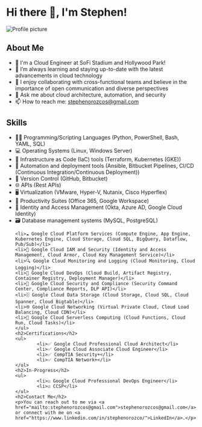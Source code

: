 <body>
	<h1>Hi there 👋, I'm Stephen!</h1>
	<img src="https://media.licdn.com/dms/image/D5616AQGLey6iVzhbqA/profile-displaybackgroundimage-shrink_350_1400/0/1677831212657?e=1687392000&amp;v=beta&amp;t=djQOvNWaSwA0AHVTyo0T13LJd0rtPU-qpIGBwju0F68" alt="Profile picture">
	<h2>About Me</h2>
	<ul>
		<li>🏈 I'm a Cloud Engineer at SoFi Stadium and Hollywood Park!</li>
		<li>🌱 I’m always learning and staying up-to-date with the latest advancements in cloud technology</li>
		<li>👯 I enjoy collaborating with cross-functional teams and believe in the importance of open communication and diverse perspectives</li>
		<li>💬 Ask me about cloud architecture, automation, and security</li>
		<li>📫 How to reach me: <a href="mailto:stephenorozcos@gmail.com">stephenorozcos@gmail.com</a></li>
	</ul>
	<h2>Skills</h2>
	<ul>
	<li>👨‍💻 Programming/Scripting Languages (Python, PowerShell, Bash, YAML, SQL)</li>
	<li>💻 Operating Systems (Linux, Windows Server)</li>
	<li>🚀 Infrastructure as Code (IaC) tools (Terraform, Kubernetes (GKE))</li>
	<li>🤖 Automation and deployment tools (Ansible, Bitbucket Pipelines, CI/CD (Continuous Integration/Continuous Deployment))</li>
	<li>🔑 Version Control (GitHub, Bitbucket)</li>
	<li>🌐 APIs (Rest APIs)</li>
	<li>🖥️ Virtualization (VMware, Hyper-V, Nutanix, Cisco Hyperflex)</li>
	<li>🔧 Productivity Suites (Office 365, Google Workspace)</li>
	<li>🔑 Identity and Access Management (Okta, Azure AD, Google Cloud Identity)</li>
	<li>🗃️ Database management systems (MySQL, PostgreSQL)</li>

	<li>☁️ Google Cloud Platform Services (Compute Engine, App Engine, Kubernetes Engine, Cloud Storage, Cloud SQL, BigQuery, Dataflow, Pub/Sub)</li>
	<li>🔑 Google Cloud IAM and Security (Identity and Access Management, Cloud Armor, Cloud Key Management Service)</li>
	<li>🔍 Google Cloud Monitoring and Logging (Cloud Monitoring, Cloud Logging)</li>
	<li>🧪 Google Cloud DevOps (Cloud Build, Artifact Registry, Container Registry, Deployment Manager)</li>
	<li>🔐 Google Cloud Security and Compliance (Security Command Center, Compliance Reports, DLP API)</li>
	<li>🗄️ Google Cloud Data Storage (Cloud Storage, Cloud SQL, Cloud Spanner, Cloud Bigtable)</li>
	<li>🌐 Google Cloud Networking (Virtual Private Cloud, Cloud Load Balancing, Cloud CDN)</li>
	<li>🚀 Google Cloud Serverless Computing (Cloud Functions, Cloud Run, Cloud Tasks)</li>
	</ul>
	<h2>Certifications</h2>
	<ul>
			<li>✅ Google Cloud Professional Cloud Architect</li>
			<li>✅ Google Cloud Associate Cloud Engineer</li>
			<li>✅ CompTIA Security+</li>
			<li>✅ CompTIA Network+</li>
	</ul>
	<h2>In-Progress</h2>
	<ul>
			<li>☑️ Google Cloud Professional DevOps Engineer</li>
			<li>☑️ CCSP</li>
	</ul>
	<h2>Contact Me</h2>
	<p>You can reach out to me via <a href="mailto:stephenorozcos@gmail.com">stephenorozcos@gmail.com</a> or connect with me on <a href="https://www.linkedin.com/in/stephenorozco/">LinkedIn</a>.</p>
</body>
